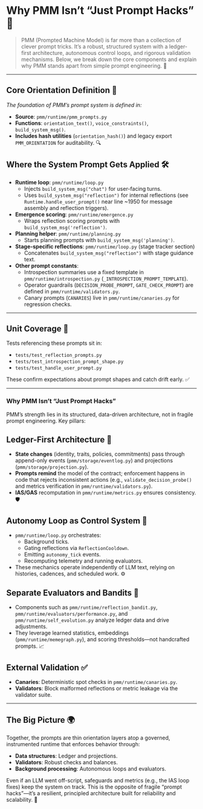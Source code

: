 # 
# Why PMM Isn’t “Just Prompt Hacks” 🚀

> PMM (Prompted Machine Model) is far more than a collection of clever prompt tricks. It’s a robust, structured system with a ledger-first architecture, autonomous control loops, and rigorous validation mechanisms. Below, we break down the core components and explain why PMM stands apart from simple prompt engineering. 🌟

---

## Core Orientation Definition 📜

_The foundation of PMM’s prompt system is defined in:_

- **Source**: `pmm/runtime/pmm_prompts.py`
- **Functions**: `orientation_text()`, `voice_constraints()`, `build_system_msg()`.
- **Includes hash utilities** (`orientation_hash()`) and legacy export `PMM_ORIENTATION` for auditability. 🔍

## Where the System Prompt Gets Applied 🛠️

- **Runtime loop**: `pmm/runtime/loop.py`
  - Injects `build_system_msg("chat")` for user-facing turns.
  - Uses `build_system_msg("reflection")` for internal reflections (see `Runtime.handle_user_prompt()` near line ~1950 for message assembly and reflection triggers).
- **Emergence scoring**: `pmm/runtime/emergence.py`
  - Wraps reflection scoring prompts with `build_system_msg('reflection')`.
- **Planning helper**: `pmm/runtime/planning.py`
  - Starts planning prompts with `build_system_msg('planning')`.
- **Stage-specific reflections**: `pmm/runtime/loop.py` (stage tracker section)
  - Concatenates `build_system_msg("reflection")` with stage guidance text.
- **Other prompt constants**:
  - Introspection summaries use a fixed template in `pmm/runtime/introspection.py` (`_INTROSPECTION_PROMPT_TEMPLATE`).
  - Operator guardrails (`DECISION_PROBE_PROMPT`, `GATE_CHECK_PROMPT`) are defined in `pmm/runtime/validators.py`.
  - Canary prompts (`CANARIES`) live in `pmm/runtime/canaries.py` for regression checks.

---

## Unit Coverage 🧪

Tests referencing these prompts sit in:

- `tests/test_reflection_prompts.py`
- `tests/test_introspection_prompt_shape.py`
- `tests/test_handle_user_prompt.py`

These confirm expectations about prompt shapes and catch drift early. ✅

---

### Why PMM Isn’t “Just Prompt Hacks”

PMM’s strength lies in its structured, data-driven architecture, not in fragile prompt engineering. Key pillars:

## Ledger-First Architecture 📒

- **State changes** (identity, traits, policies, commitments) pass through append-only events (`pmm/storage/eventlog.py`) and projections (`pmm/storage/projection.py`).
- **Prompts remind** the model of the contract; enforcement happens in code that rejects inconsistent actions (e.g., `validate_decision_probe()` and metrics verification in `pmm/runtime/validators.py`).
- **IAS/GAS** recomputation in `pmm/runtime/metrics.py` ensures consistency. 🛡️

## Autonomy Loop as Control System 🔄

- `pmm/runtime/loop.py` orchestrates:
  - Background ticks.
  - Gating reflections via `ReflectionCooldown`.
  - Emitting `autonomy_tick` events.
  - Recomputing telemetry and running evaluators.
- These mechanics operate independently of LLM text, relying on histories, cadences, and scheduled work. ⚙️

## Separate Evaluators and Bandits 🎰

- Components such as `pmm/runtime/reflection_bandit.py`, `pmm/runtime/evaluators/performance.py`, and `pmm/runtime/self_evolution.py` analyze ledger data and drive adjustments.
- They leverage learned statistics, embeddings (`pmm/runtime/memegraph.py`), and scoring thresholds—not handcrafted prompts. 📈

## External Validation ✅

- **Canaries**: Deterministic spot checks in `pmm/runtime/canaries.py`.
- **Validators**: Block malformed reflections or metric leakage via the validator suite.

---

## The Big Picture 🌍

Together, the prompts are thin orientation layers atop a governed, instrumented runtime that enforces behavior through:

- **Data structures**: Ledger and projections.
- **Validators**: Robust checks and balances.
- **Background processing**: Autonomous loops and evaluators.

Even if an LLM went off-script, safeguards and metrics (e.g., the IAS loop fixes) keep the system on track. This is the opposite of fragile “prompt hacks”—it’s a resilient, principled architecture built for reliability and scalability. 💪